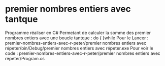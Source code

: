 # premier nombres entiers avec tantque

Programme réaliser en C# Permetant de calculer la somme des premier nombres entiers avec une boucle tantque :
do
{
}while
Pour le Lancer :
premier-nombres-entiers-avec-r-peter/premier nombres entiers avec répeter/bin/Debug/premier nombres entiers avec répeter.exe
Pour voir le code :
premier-nombres-entiers-avec-r-peter/premier nombres entiers avec répeter/Program.cs
